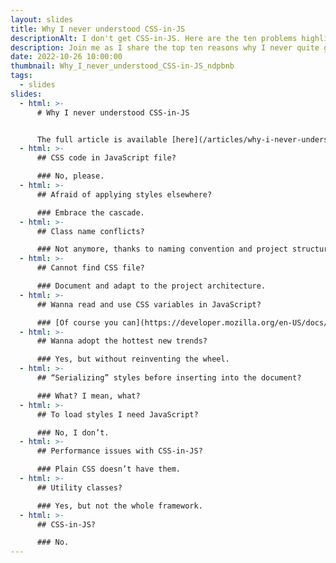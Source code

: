 ```yaml
---
layout: slides
title: Why I never understood CSS-in-JS
descriptionAlt: I don't get CSS-in-JS. Here are the ten problems highlighted in a form of slides.
description: Join me as I share the top ten reasons why I never quite grasped the concept of CSS-in-JS in this CSS-only slide presentation.
date: 2022-10-26 10:00:00
thumbnail: Why_I_never_understood_CSS-in-JS_ndpbnb
tags:
  - slides
slides:
  - html: >-
      # Why I never understood CSS-in-JS


      The full article is available [here](/articles/why-i-never-understood-css-in-js/).
  - html: >-
      ## CSS code in JavaScript file?

      ### No, please.
  - html: >-
      ## Afraid of applying styles elsewhere?

      ### Embrace the cascade.
  - html: >-
      ## Class name conflicts?

      ### Not anymore, thanks to naming convention and project structure.
  - html: >-
      ## Cannot find CSS file?

      ### Document and adapt to the project architecture.
  - html: >-
      ## Wanna read and use CSS variables in JavaScript?

      ### [Of course you can](https://developer.mozilla.org/en-US/docs/Web/CSS/Using_CSS_custom_properties#values_in_javascript).
  - html: >-
      ## Wanna adopt the hottest new trends?

      ### Yes, but without reinventing the wheel.
  - html: >-
      ## “Serializing” styles before inserting into the document?

      ### What? I mean, what?
  - html: >-
      ## To load styles I need JavaScript?

      ### No, I don’t.
  - html: >-
      ## Performance issues with CSS-in-JS?

      ### Plain CSS doesn’t have them.
  - html: >-
      ## Utility classes?

      ### Yes, but not the whole framework.
  - html: >-
      ## CSS-in-JS?

      ### No.
---
```

